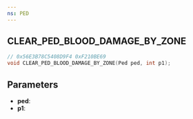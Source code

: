 ```yaml
---
ns: PED
---
```

## CLEAR_PED_BLOOD_DAMAGE_BY_ZONE

```c
// 0x56E3B78C5408D9F4 0xF210BE69
void CLEAR_PED_BLOOD_DAMAGE_BY_ZONE(Ped ped, int p1);
```

## Parameters
* **ped**:
* **p1**:
